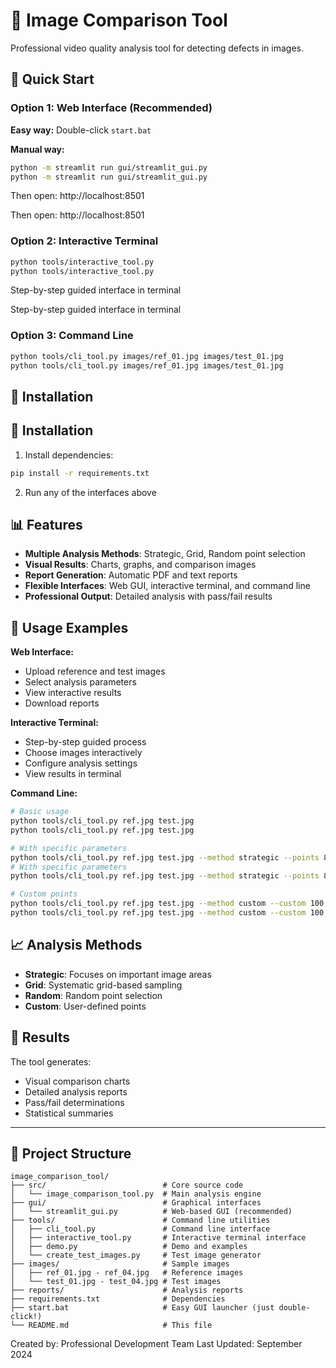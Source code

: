 # 🎥 Image Comparison Tool

Professional video quality analysis tool for detecting defects in images.

## 🚀 Quick Start

### Option 1: Web Interface (Recommended)

**Easy way:** Double-click `start.bat`

**Manual way:**

```bash
python -m streamlit run gui/streamlit_gui.py
python -m streamlit run gui/streamlit_gui.py
```

Then open: http://localhost:8501

Then open: http://localhost:8501

### Option 2: Interactive Terminal

```bash
python tools/interactive_tool.py
python tools/interactive_tool.py
```

Step-by-step guided interface in terminal

Step-by-step guided interface in terminal

### Option 3: Command Line

```bash
python tools/cli_tool.py images/ref_01.jpg images/test_01.jpg
python tools/cli_tool.py images/ref_01.jpg images/test_01.jpg
```

## 🔧 Installation

## 🔧 Installation

1. Install dependencies:

```bash
pip install -r requirements.txt
```

2. Run any of the interfaces above

## 📊 Features

- **Multiple Analysis Methods**: Strategic, Grid, Random point selection
- **Visual Results**: Charts, graphs, and comparison images
- **Report Generation**: Automatic PDF and text reports
- **Flexible Interfaces**: Web GUI, interactive terminal, and command line
- **Professional Output**: Detailed analysis with pass/fail results

## 🎯 Usage Examples

**Web Interface:**

- Upload reference and test images
- Select analysis parameters
- View interactive results
- Download reports

**Interactive Terminal:**

- Step-by-step guided process
- Choose images interactively
- Configure analysis settings
- View results in terminal

**Command Line:**

```bash
# Basic usage
python tools/cli_tool.py ref.jpg test.jpg
python tools/cli_tool.py ref.jpg test.jpg

# With specific parameters
python tools/cli_tool.py ref.jpg test.jpg --method strategic --points 8 --threshold 30.0
# With specific parameters
python tools/cli_tool.py ref.jpg test.jpg --method strategic --points 8 --threshold 30.0

# Custom points
python tools/cli_tool.py ref.jpg test.jpg --method custom --custom 100,100 200,200 300,300
python tools/cli_tool.py ref.jpg test.jpg --method custom --custom 100,100 200,200 300,300
```

## 📈 Analysis Methods

- **Strategic**: Focuses on important image areas
- **Grid**: Systematic grid-based sampling
- **Random**: Random point selection
- **Custom**: User-defined points

## 🎨 Results

The tool generates:

- Visual comparison charts
- Detailed analysis reports
- Pass/fail determinations
- Statistical summaries

---

## 📁 Project Structure

```
image_comparison_tool/
├── src/                          # Core source code
│   └── image_comparison_tool.py  # Main analysis engine
├── gui/                          # Graphical interfaces
│   └── streamlit_gui.py          # Web-based GUI (recommended)
├── tools/                        # Command line utilities
│   ├── cli_tool.py               # Command line interface
│   ├── interactive_tool.py       # Interactive terminal interface
│   ├── demo.py                   # Demo and examples
│   └── create_test_images.py     # Test image generator
├── images/                       # Sample images
│   ├── ref_01.jpg - ref_04.jpg   # Reference images
│   └── test_01.jpg - test_04.jpg # Test images
├── reports/                      # Analysis reports
├── requirements.txt              # Dependencies
├── start.bat                     # Easy GUI launcher (just double-click!)
└── README.md                     # This file
```

Created by: Professional Development Team Last Updated: September 2024
